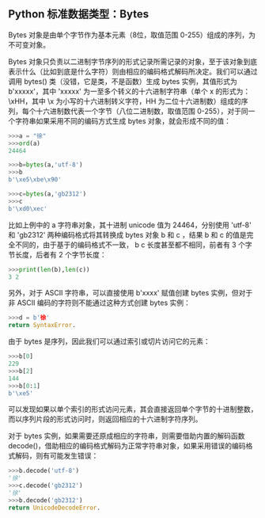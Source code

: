 ## Python 标准数据类型：Bytes

Bytes 对象是由单个字节作为基本元素（8位，取值范围 0-255）组成的序列，为不可变对象。

Bytes 对象只负责以二进制字节序列的形式记录所需记录的对象，至于该对象到底表示什么（比如到底是什么字符）则由相应的编码格式解码所决定。我们可以通过调用 bytes() 类（没错，它是类，不是函数）生成 bytes 实例，其值形式为 b'xxxxx'，其中 'xxxxx' 为一至多个转义的十六进制字符串（单个 x 的形式为：\xHH，其中 \x 为小写的十六进制转义字符，HH 为二位十六进制数）组成的序列，每个十六进制数代表一个字节（八位二进制数，取值范围 0-255），对于同一个字符串如果采用不同的编码方式生成 bytes 对象，就会形成不同的值：

```python
>>>a = "徐"
>>>ord(a)
24464

>>>b=bytes(a,'utf-8')
>>>b
b'\xe5\xbe\x90'

>>>c=bytes(a,'gb2312')
>>>c
b'\xd0\xec'
```

比如上例中的 a 字符串对象，其十进制 unicode 值为 24464，分别使用 'utf-8' 和 'gb2312' 两种编码格式将其转换成 bytes 对象 b 和 c ，结果 b 和 c 的值是完全不同的，由于基于的编码格式不一致， b c 长度甚至都不相同，前者有 3 个字节长度，后者有 2 个字节长度：

```python
>>>print(len(b),len(c))
3 2
```

另外，对于 ASCII 字符串，可以直接使用 b'xxxx' 赋值创建 bytes 实例，但对于非 ASCII 编码的字符则不能通过这种方式创建 bytes 实例：

```python
>>>d = b'徐'
return SyntaxError.
```

由于 bytes 是序列，因此我们可以通过索引或切片访问它的元素：

```python
>>>b[0]
229
>>>b[2]
144
>>>b[0:1]
b'\xe5'
```

可以发现如果以单个索引的形式访问元素，其会直接返回单个字节的十进制整数，而以序列片段的形式访问时，则返回相应的十六进制字符序列。

对于 bytes 实例，如果需要还原成相应的字符串，则需要借助内置的解码函数 decode()，借助相应的编码格式解码为正常字符串对象，如果采用错误的编码格式解码，则有可能发生错误：

```python
>>>b.decode('utf-8')
'徐'
>>>c.decode('gb2312')
'徐'
>>>b.decode('gb2312')
return UnicodeDecodeError.
```

